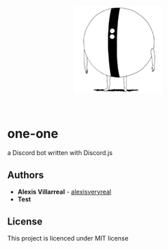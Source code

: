 <br>

<p align="center">
<a href="https://github.com/alexisveryreal"><img width="200" src="oneOne.png" alt="one-one"></a>
</p>

<br>


# one-one
a Discord bot written with Discord.js

## Authors
* **Alexis Villarreal** - [alexisveryreal](https://github.com/alexisveryreal)
* **Test**


## License
This project is licenced under MIT license



